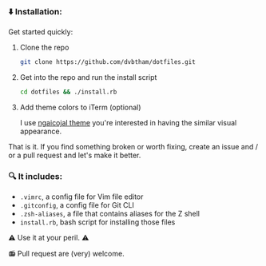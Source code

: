 ### :arrow_down: Installation:

Get started quickly:

1. Clone the repo

   ```bash
   git clone https://github.com/dvbtham/dotfiles.git
   ```

2. Get into the repo and run the install script

   ```bash
   cd dotfiles && ./install.rb
   ```

3. Add theme colors to iTerm (optional)

   I use [ngaicojal theme](https://github.com/dvbtham/dotfiles/blob/master/zsh/themes/ngaicojal.zsh-theme)
   you're interested in having the similar visual appearance.

That is it. If you find something broken or worth fixing, create an issue and /
or a pull request and let's make it better.

### :mag: It includes:

 - `.vimrc`, a config file for Vim file editor
 - `.gitconfig`, a config file for Git CLI
 - `.zsh-aliases`, a file that contains aliases for the Z shell
 - `install.rb`, bash script for installing those files

:warning: Use it at your peril. :warning:

:radio: Pull request are (very) welcome.

